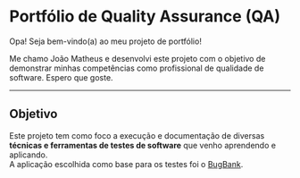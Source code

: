 # Portfólio de Quality Assurance (QA)

Opa! Seja bem-vindo(a) ao meu projeto de portfólio!

Me chamo João Matheus e desenvolvi este projeto com o objetivo de demonstrar minhas competências como profissional de qualidade de software. Espero que goste.

---

## Objetivo

Este projeto tem como foco a execução e documentação de diversas **técnicas e ferramentas de testes de software** que venho aprendendo e aplicando.  
A aplicação escolhida como base para os testes foi o [BugBank](https://bugbank.netlify.app/).
